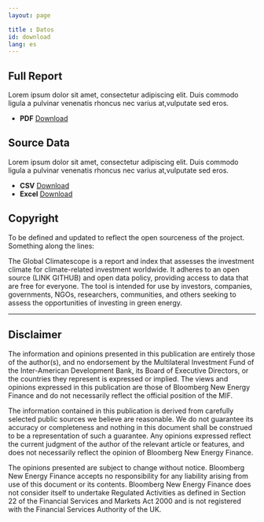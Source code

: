 ```yaml
---
layout: page

title : Datos
id: download
lang: es
---
```

<div class="well well-l download download-pdf">
	<h2>Full Report</h2>
	<p>Lorem ipsum dolor sit amet, consectetur adipiscing elit. Duis commodo ligula a pulvinar venenatis rhoncus nec varius at,vulputate sed eros.</p>
  <ul class="download-list">
    <li>
      <strong class="term">PDF</strong>
      <a href="#" title="Download PDF" class="bttn bttn-success download data-download">Download</a>
    </li>
  </ul>
</div>

<div class="well well-l download download-data">
  <h2>Source Data</h2>
  <p>Lorem ipsum dolor sit amet, consectetur adipiscing elit. Duis commodo ligula a pulvinar venenatis rhoncus nec varius at,vulputate sed eros.</p>
  <ul class="download-list">
    <li>
      <strong class="term">CSV</strong>
      <a href="#" title="Download CSV" class="bttn bttn-success download data-download">Download</a>
    </li>
    <li>
      <strong class="term">Excel</strong>
      <a href="#" title="Download Excel" class="bttn bttn-success download data-download">Download</a>
    </li>
  </ul>
</div>

## Copyright
To be defined and updated to reflect the open sourceness of the project. Something along the lines:

The Global Climatescope is a report and index that assesses the investment climate for climate-related investment worldwide. It adheres to an open source (LINK GITHUB) and open data policy, providing access to data that are free for everyone. The tool is intended for use by investors, companies, governments, NGOs, researchers, communities, and others seeking to assess the opportunities of investing in green energy.

***

## Disclaimer
The information and opinions presented in this publication are entirely those of the author(s), and no endorsement by the Multilateral Investment Fund of the Inter-American Development Bank, its Board of Executive Directors, or the countries they represent is expressed or implied. The views and opinions expressed in this publication are those of Bloomberg New Energy Finance and do not necessarily reflect the official position of the MIF.

The information contained in this publication is derived from carefully selected public sources we believe are reasonable. We do not guarantee its accuracy or completeness and nothing in this document shall be construed to be a representation of such a guarantee. Any opinions expressed reflect the current judgment of the author of the relevant article or features, and does not necessarily reflect the opinion of Bloomberg New Energy Finance.

The opinions presented are subject to change without notice. Bloomberg New Energy Finance accepts no responsibility for any liability arising from use of this document or its contents. Bloomberg New Energy Finance does not consider itself to undertake Regulated Activities as defined in Section 22 of the Financial Services and Markets Act 2000 and is not registered with the Financial Services Authority of the UK.